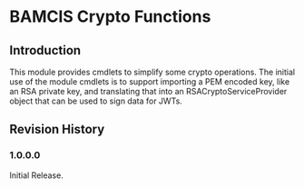 # BAMCIS Crypto Functions

## Introduction
This module provides cmdlets to simplify some crypto operations. The initial use of the module cmdlets is to support
importing a PEM encoded key, like an RSA private key, and translating that into an RSACryptoServiceProvider object
that can be used to sign data for JWTs.

## Revision History

### 1.0.0.0
Initial Release.